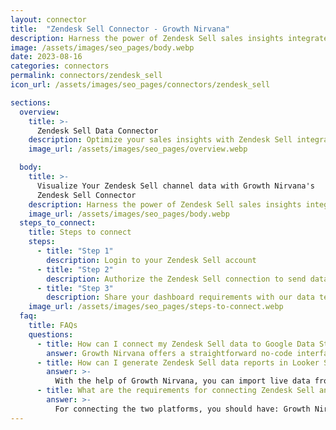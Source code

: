```yaml
---
layout: connector
title:  "Zendesk Sell Connector - Growth Nirvana"
description: Harness the power of Zendesk Sell sales insights integrated into Looker Studio for strategic sales management decisions.
image: /assets/images/seo_pages/body.webp
date: 2023-08-16
categories: connectors
permalink: connectors/zendesk_sell
icon_url: /assets/images/seo_pages/connectors/zendesk_sell

sections:
  overview:
    title: >-
      Zendesk Sell Data Connector
    description: Optimize your sales insights with Zendesk Sell integration. Seamlessly merge sales data from Zendesk Sell with Looker Studio's analytical capabilities, unlocking insights that drive sales strategies, pipeline analysis, and operational excellence.
    image_url: /assets/images/seo_pages/overview.webp

  body:
    title: >-
      Visualize Your Zendesk Sell channel data with Growth Nirvana's
      Zendesk Sell Connector
    description: Harness the power of Zendesk Sell sales insights integrated into Looker Studio for strategic sales management decisions.
    image_url: /assets/images/seo_pages/body.webp
  steps_to_connect:
    title: Steps to connect
    steps:
      - title: "Step 1"
        description: Login to your Zendesk Sell account
      - title: "Step 2"
        description: Authorize the Zendesk Sell connection to send data to Growth Nirvana
      - title: "Step 3"
        description: Share your dashboard requirements with our data team. We will build the report for you.
    image_url: /assets/images/seo_pages/steps-to-connect.webp
  faq:
    title: FAQs
    questions:
      - title: How can I connect my Zendesk Sell data to Google Data Studio/Looker Studio?
        answer: Growth Nirvana offers a straightforward no-code interface to connect to Zendesk Sell data sources.
      - title: How can I generate Zendesk Sell data reports in Looker Studio?
        answer: >-
          With the help of Growth Nirvana, you can import live data from Zendesk Sell into Looker Studio. These data can be viewed in charts, tables, and dashboards to generate branded reports that can be shared instantly.
      - title: What are the requirements for connecting Zendesk Sell and Looker Studio?
        answer: >-
          For connecting the two platforms, you should have: Growth Nirvana Account and Zendesk Sell Ads Account
---
```


